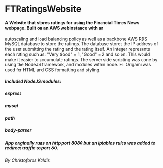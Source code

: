 # FTRatingsWebsite

#### A Website that stores ratings for using the Financial Times News webpage. Built on an AWS webinstance with an 
autoscaling and load balancing policy as well as a backbone AWS RDS MySQL database to store the ratings. The database 
stores the IP address of the user submitting the rating and the rating itself. An integer represents each rating 
such as: "Very Good" = 1, "Good" = 2 and so on. This would make it easier to accumulate ratings. The server side 
scripting was done by using the NodeJS framework, and modules within node. FT Origami was used for HTML and CSS 
formatting and styling.

##### Included NodeJS modules: 

##### **express**
##### **mysql**
##### **path**
##### **body-parser**

##### App originally runs on http port 8080 but an iptables rules was added to redirect traffic to port 80.

###### By Christoforos Kaldis
